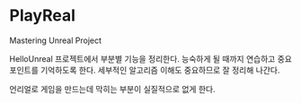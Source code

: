 # PlayReal

Mastering Unreal Project

HelloUnreal 프로젝트에서 부분별 기능을 정리한다. 능숙하게 될 때까지 연습하고 
중요 포인트를 기억하도록 한다. 세부적인 알고리즘 이해도 중요하므로 잘 정리해 나간다. 

언리얼로 게임을 만드는데 막히는 부분이 실질적으로 없게 한다. 


